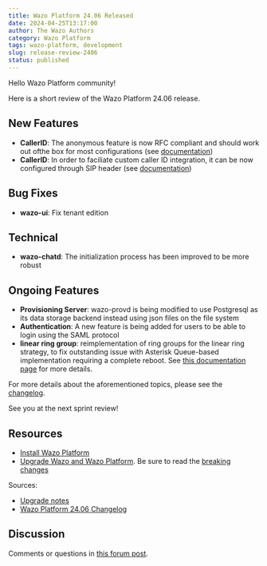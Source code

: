 ```yaml
---
title: Wazo Platform 24.06 Released
date: 2024-04-25T13:17:00
author: The Wazo Authors
category: Wazo Platform
tags: wazo-platform, development
slug: release-review-2406
status: published
---
```


Hello Wazo Platform community!

Here is a short review of the Wazo Platform 24.06 release.

## New Features

- **CallerID**: The anonymous feature is now RFC compliant and should work out ofthe box for most configurations (see [documentation](https://wazo-platform.org/uc-doc/administration/callerid#anonymous-callerid))
- **CallerID**: In order to faciliate custom caller ID integration, it can be now configured through SIP header (see [documentation](https://wazo-platform.org/uc-doc/administration/callerid#dynamic-caller-id))

## Bug Fixes

- **wazo-ui**: Fix tenant edition

## Technical

- **wazo-chatd**: The initialization process has been improved to be more robust

## Ongoing Features

- **Provisioning Server**: wazo-provd is being modified to use Postgresql as its data storage backend instead using json files on the file system
- **Authentication**: A new feature is being added for users to be able to login using the SAML protocol
- **linear ring group**: reimplementation of ring groups for the linear ring strategy, to fix outstanding issue with Asterisk Queue-based implementation requiring a complete reboot.
  See [this documentation page](/blog/linear-ring-group-preview) for more details.

For more details about the aforementioned topics, please see the [changelog](https://wazo-dev.atlassian.net/issues/?jql=project%3DWAZO%20AND%20fixVersion%3D24.06).

See you at the next sprint review!

## Resources

- [Install Wazo Platform](/use-cases)
- [Upgrade Wazo and Wazo Platform](/uc-doc/upgrade/). Be sure to read the
  [breaking changes](/uc-doc/upgrade/upgrade_notes#24-06)

Sources:

- [Upgrade notes](/uc-doc/upgrade/upgrade_notes#24-06)
- [Wazo Platform 24.06 Changelog](https://wazo-dev.atlassian.net/issues/?jql=project%3DWAZO%20AND%20fixVersion%3D24.06)

## Discussion

Comments or questions in
[this forum post](https://wazo-platform.discourse.group/t/blog-wazo-platform-24-06-released).
